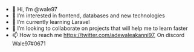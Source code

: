 - 👋 Hi, I’m @wale97
- 👀 I’m interested in frontend, databases and new technologies
- 🌱 I’m currently learning Laravel
- 💞️ I’m looking to collaborate on projects that will help me to learn faster
- 📫 How to reach me https://twitter.com/adewaleakanni97, On discord Wale97#0671

<!---
wale97/wale97 is a ✨ special ✨ repository because its `README.md` (this file) appears on your GitHub profile.
You can click the Preview link to take a look at your changes.
--->
